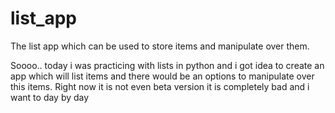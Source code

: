 # list_app
The list app which can be used to store items and manipulate over them.

Soooo.. today i was practicing with lists in python and i got idea to create an app which will list items and there would be an options to manipulate over this items. Right now it is not even beta version it is completely bad and i want to day by day
